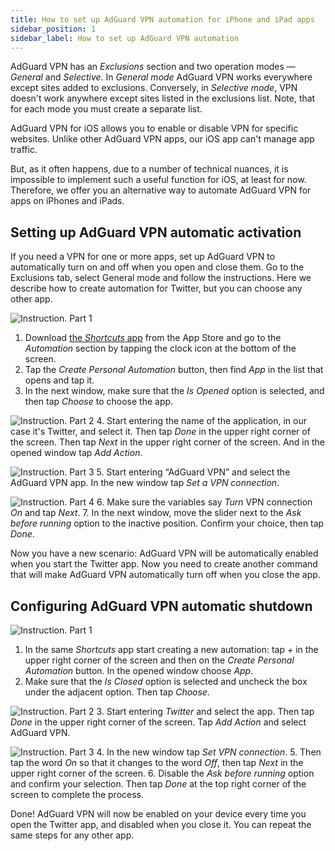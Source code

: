 ```yaml
---
title: How to set up AdGuard VPN automation for iPhone and iPad apps
sidebar_position: 1
sidebar_label: How to set up AdGuard VPN automation
---
```


AdGuard VPN has an *Exclusions* section and two operation modes — *General* and *Selective*. In *General mode* AdGuard VPN works everywhere except sites added to exclusions. Conversely, in *Selective mode*, VPN doesn't work anywhere except sites listed in the exclusions list. Note, that for each mode you must create a separate list.

AdGuard VPN for iOS allows you to enable or disable VPN for specific websites. Unlike other AdGuard VPN apps, our iOS app can't manage app traffic.

But, as it often happens, due to a number of technical nuances, it is impossible to implement such a useful function for iOS, at least for now. Therefore, we offer you an alternative way to automate AdGuard VPN for apps on iPhones and iPads.

## Setting up AdGuard VPN automatic activation

If you need a VPN for one or more apps, set up AdGuard VPN to automatically turn on and off when you open and close them. Go to the Exclusions tab, select General mode and follow the instructions. Here we describe how to create automation for Twitter, but you can choose any other app.

![Instruction. Part 1](https://cdn.adguardvpn.com/public/Adguard/Blog/VPNauto/vpn_on1_en.jpg)

1. Download [the *Shortcuts* app](https://apps.apple.com/us/app/shortcuts/id915249334) from the App Store and go to the *Automation* section by tapping the clock icon at the bottom of the screen.
2. Tap the *Create Personal Automation* button, then find *App* in the list that opens and tap it.
3. In the next window, make sure that the *Is Opened* option is selected, and then tap *Choose* to choose the app.

![Instruction. Part 2](https://cdn.adguardvpn.com/public/Adguard/Blog/VPNauto/vpn_on2_en.jpg)
4. Start entering the name of the application, in our case it's Twitter, and select it. Then tap *Done* in the upper right corner of the screen. Then tap *Next* in the upper right corner of the screen. And in the opened window tap *Add Action*.

![Instruction. Part 3](https://cdn.adguardvpn.com/public/Adguard/Blog/VPNauto/vpn_on3_en.jpg)
5. Start entering “AdGuard VPN” and select the AdGuard VPN app. In the new window tap *Set a VPN connection*.

![Instruction. Part 4](https://cdn.adguardvpn.com/public/Adguard/Blog/VPNauto/vpn_on4_en.jpg)
6. Make sure the variables say *Turn* VPN connection *On* and tap *Next*.
7. In the next window, move the slider next to the *Ask before running* option to the inactive position. Confirm your choice, then tap *Done*.

Now you have a new scenario: AdGuard VPN will be automatically enabled when you start the Twitter app. Now you need to create another command that will make AdGuard VPN automatically turn off when you close the app.

## Configuring AdGuard VPN automatic shutdown

![Instruction. Part 1](https://cdn.adguardvpn.com/public/Adguard/Blog/VPNauto/vpn_off1_en.jpg)

1. In the same *Shortcuts* app start creating a new automation: tap *+* in the upper right corner of the screen and then on the *Create Personal Automation* button. In the opened window choose *App*.
2. Make sure that the *Is Closed* option is selected and uncheck the box under the adjacent option. Then tap *Choose*.

![Instruction. Part 2](https://cdn.adguardvpn.com/public/Adguard/Blog/VPNauto/vpn_off2_en.jpg)
3. Start entering *Twitter* and select the app. Then tap *Done* in the upper right corner of the screen. Tap *Add Action* and select AdGuard VPN.

![Instruction. Part 3](https://cdn.adguardvpn.com/public/Adguard/Blog/VPNauto/vpn_off3_en.jpg)
4. In the new window tap *Set VPN connection*.
5. Then tap the word *On* so that it changes to the word *Off*, then tap *Next* in the upper right corner of the screen.
6. Disable the *Ask before running* option and confirm your selection. Then tap *Done* at the top right corner of the screen to complete the process.

Done! AdGuard VPN will now be enabled on your device every time you open the Twitter app, and disabled when you close it. You can repeat the same steps for any other app.
